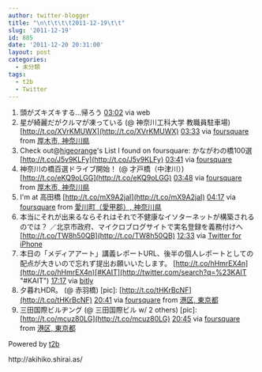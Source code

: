 ```yaml
---
author: twitter-blogger
title: "\n\t\t\t\t2011-12-19\t\t"
slug: '2011-12-19'
id: 885
date: '2011-12-20 20:31:00'
layout: post
categories:
  - 未分類
tags:
  - t2b
  - Twitter
---
```


<div xmlns:georss="http://www.georss.org/georss">

1.  <span><span>頭がズキズキする…帰ろう</span> <span>[<span>03:02</span>](http://twitter.com/o_ob/status/148765092933156865) <span>via web</span></span></span>
2.  <span><span>星が綺麗だがクルマが凍っている (@ 神奈川工科大学 教職員駐車場) [http://t.co/XVrKMUWX](http://t.co/XVrKMUWX)</span> <span>[<span>03:33</span>](http://twitter.com/o_ob/status/148773057941618688) <span>via [foursquare](http://foursquare.com)</span> from [厚木市, 神奈川県<span></span>](http://maps.google.com/maps?q=35.486357,139.341671)</span></span>
3.  <span><span>Check out@[higeorange](http://twitter.com/higeorange "higeorange")'s List I found on foursquare: かながわの橋100選 [http://t.co/J5v9KLFy](http://t.co/J5v9KLFy)</span> <span>[<span>03:41</span>](http://twitter.com/o_ob/status/148774982397333504) <span>via [foursquare](http://foursquare.com)</span></span></span>
4.  <span><span>神奈川の橋百選ドライブ開始！ (@ 才戸橋（中津川）) [http://t.co/eKQ9oLGG](http://t.co/eKQ9oLGG)</span> <span>[<span>03:48</span>](http://twitter.com/o_ob/status/148776623800463360) <span>via [foursquare](http://foursquare.com)</span> from [厚木市, 神奈川県<span></span>](http://maps.google.com/maps?q=35.497705,139.342686)</span></span>
5.  <span><span>I'm at 高田橋 [http://t.co/mX9A2jaI](http://t.co/mX9A2jaI)</span> <span>[<span>04:17</span>](http://twitter.com/o_ob/status/148784110129786880) <span>via [foursquare](http://foursquare.com)</span> from [愛川町（愛甲郡）, 神奈川県<span></span>](http://maps.google.com/maps?q=35.54043295,139.32962179)</span></span>
6.  <span><span>本当にそれが出来るならそれはそれで不健康なイソターネットが構築されるのでは？ ／北京市政府、マイクロブログサイトで実名登録を義務付けへ [http://t.co/TW8h50QB](http://t.co/TW8h50QB)</span> <span>[<span>12:33</span>](http://twitter.com/o_ob/status/148908970046787584) <span>via [Twitter for iPhone](http://twitter.com/#!/download/iphone)</span></span></span>
7.  <span><span>本日の「メディアアート」講義レポートURL、後半の個人レポートとしての配点が大きいので忘れず提出お願いいたします。 [http://t.co/hHmrEX4n](http://t.co/hHmrEX4n)[#KAIT](http://twitter.com/search?q=%23KAIT "#KAIT")</span> <span>[<span>17:17</span>](http://twitter.com/o_ob/status/148980393113165824) <span>via [bitly](http://bit.ly)</span></span></span>
8.  <span><span>夕暮れHDR。 (@ 赤羽橋) [pic]: [http://t.co/tHKrBcNF](http://t.co/tHKrBcNF)</span> <span>[<span>20:41</span>](http://twitter.com/o_ob/status/149031718953820161) <span>via [foursquare](http://foursquare.com)</span> from [港区, 東京都<span></span>](http://maps.google.com/maps?q=35.65468099,139.74510498)</span></span>
9.  <span><span>三田国際ビルヂング (@ 三田国際ビル w/ 2 others) [pic]: [http://t.co/mcuz80LG](http://t.co/mcuz80LG)</span> <span>[<span>20:45</span>](http://twitter.com/o_ob/status/149032732834533376) <span>via [foursquare](http://foursquare.com)</span> from [港区, 東京都<span></span>](http://maps.google.com/maps?q=35.65351282,139.74467754)</span></span>

</div>

Powered by [t2b](http://t2b.utilz.jp/)

<div>http://akihiko.shirai.as/</div>